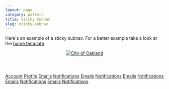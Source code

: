 ```yaml
---
layout: page
category: pattern
title: Sticky Subnav
slug: sticky-subnav
---
```


Here's an example of a sticky subnav. For a better example take a look at the [home template](/home/)

<div style="position: relative;">
<div class="sticky-menu" style="position: absolute;">
  <div class="header-wrap">
    <div class="container">
      <header class="page-header" role="banner">
        <a href="#" class="logo-wrap">
          <img class="site-logo" src="{{ site.url }}/img/logo-v2.png" alt="City of Oakland" />
        </a>
        <a class="header-nav-button" href="#"><span class="lnr lnr-menu"></span></a>
        <a class="header-search-button" href="#"><span class="lnr lnr-magnifier"></span></a>
      </header>
    </div>
  </div>
  <section class="subnav">
    <div class="container">
      <div class="grid-row">
        <nav class="section-menu">
          <a class="menu-item" href="#">Account</a>
          <a class="menu-item selected" href="#">Profile</a>
          <a class="menu-item" href="#">Emails</a>
          <a class="menu-item" href="#">Notifications</a>
          <a class="menu-item" href="#">Emails</a>
          <a class="menu-item" href="#">Notifications</a>
          <a class="menu-item" href="#">Emails</a>
          <a class="menu-item" href="#">Notifications</a>
          <a class="menu-item" href="#">Emails</a>
          <a class="menu-item" href="#">Notifications</a>
          <a class="menu-item" href="#">Emails</a>
          <a class="menu-item" href="#">Notifications</a>
        </nav>
      </div>
    </div>
  </section>
</div>

<div style="height: 900px;"></div>

</div>
